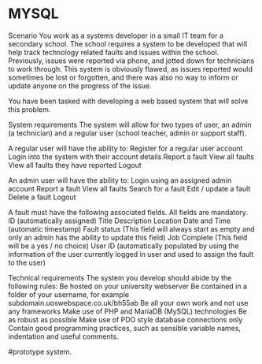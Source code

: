 # MYSQL

Scenario
You work as a systems developer in a small IT team for a secondary school. The school requires a system to be developed that will help track technology related faults and issues within the school. Previously, issues were reported via phone, and jotted down for technicians to work through. This system is obviously flawed, as issues reported would sometimes be lost or forgotten, and there was also no way to inform or update anyone on the progress of the issue. 

You have been tasked with developing a web based system that will solve this problem. 

System requirements
The system will allow for two types of user, an admin (a technician) and a regular user (school teacher, admin or support staff). 

A regular user will have the ability to:
Register for a regular user account
Login into the system with their account details
Report a fault
View all faults
View all faults they have reported
Logout

An admin user will have the ability to:
Login using an assigned admin account
Report a fault
View all faults
Search for a fault
Edit / update a fault
Delete a fault
Logout

A fault must have the following associated fields. All fields are mandatory.
ID (automatically assigned)
Title
Description
Location
Date and Time (automatic timestamp)
Fault status (This field will always start as empty and only an admin has the ability to update this field)
Job Complete (This field will be a yes / no choice)
User ID (automatically populated by using the information of the user currently logged in user and used to assign the fault to the user)

Technical requirements
The system you develop should abide by the following rules:
Be hosted on your university webserver
Be contained in a folder of your username, for example subdomain.uoswebspace.co.uk/bh55ab
Be all your own work and not use any frameworks
Make use of PHP and MariaDB (MySQL) technologies
Be as robust as possible
Make use of PDO style database connections only
Contain good programming practices, such as sensible variable names, indentation and useful comments. 


#prototype system.
